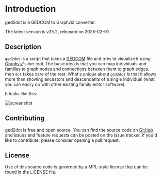 # Introduction

ged2dot is a GEDCOM to Graphviz converter.

The latest version is v25.2, released on 2025-02-01.

## Description

`ged2dot` is a script that takes a [GEDCOM](http://en.wikipedia.org/wiki/GEDCOM) file and tries to
visualize it using [Graphviz](http://www.graphviz.org/)'s `dot` tool. The basic idea is that you can
map individuals and families to graph nodes and connections between them to graph edges, then `dot`
takes care of the rest. What's unique about `ged2dot` is that it allows more than showing ancestors
and descendants of a single individual (what you can easily do with other existing family editor
software).

It looks like this:

![screenshot](https://vmiklos.hu/ged2dot/tests/screenshot.png)

## Contributing

ged2dot is free and open source. You can find the source code on
[GitHub](https://github.com/vmiklos/ged2dot) and issues and feature requests can be posted on
the issue tracker. If you'd like to contribute, please consider opening a pull request.

## License

Use of this source code is governed by a MPL-style license that can be found in
the LICENSE file.
